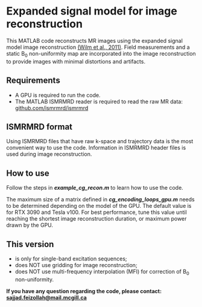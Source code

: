 # Expanded signal model for image reconstruction
This MATLAB code reconstructs MR images using the expanded signal model image reconstruction [(Wilm et al., 2011)](https://doi.org/10.1002/mrm.22767). Field measurements and a static B<sub>0</sub> non-uniformity map are incorporated into the image reconstruction to provide images with minimal distortions and artifacts.

## Requirements
* A GPU is required to run the code.
* The MATLAB ISMRMRD reader is required to read the raw MR data: [github.com/ismrmrd/ismrmrd](https://github.com/ismrmrd/ismrmrd)


## ISMRMRD format
Using ISMRMRD files that have raw k-space and trajectory data is the most convenient way to use the code. Information in ISMRMRD header files is used during image reconstruction.

## How to use
Follow the steps in ***example_cg_recon.m*** to learn how to use the code.

The maximum size of a matrix defined in ***cg_encoding_loops_gpu.m*** needs to be determined depending on the model of the GPU. The default value is for RTX 3090 and Tesla v100. For best performance, tune this value until reaching the shortest image reconstruction duration, or maximum power drawn by the GPU.

## This version
*	is only for single-band excitation sequences;
* does NOT use gridding for image reconstruction;
* does NOT use multi-frequency interpolation (MFI) for correction of B<sub>0</sub> non-uniformity.

**If you have any question regarding the code, please contact: [sajjad.feizollah@mail.mcgill.ca](mailto:sajjad.feizollah@mail.mcgill.ca)**
